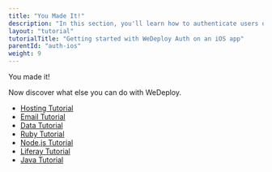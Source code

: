 ```yaml
---
title: "You Made It!"
description: "In this section, you'll learn how to authenticate users on an iOS app using the WeDeploy Swift API Client."
layout: "tutorial"
tutorialTitle: "Getting started with WeDeploy Auth on an iOS app"
parentId: "auth-ios"
weight: 9
---
```


<div class="notfound">
	<div class="notfound-icon">
		<span class="icon-16-thumb-up"></span>
	</div>
	<p class="notfound-text">You made it!</p>
	<p>Now discover what else you can do with WeDeploy.</p>
	<ul class="checklist">
		<li><a href="/tutorials/hosting/get-started.html">Hosting Tutorial</a></li>
		<li><a href="/tutorials/email-web/get-started.html">Email Tutorial</a></li>
		<li><a href="/tutorials/data-web/get-started.html">Data Tutorial</a></li>
		<li><a href="/tutorials/ruby/get-started.html">Ruby Tutorial</a></li>
		<li><a href="/tutorials/nodejs/get-started.html">Node.js Tutorial</a></li>
		<li><a href="/tutorials/liferay/get-started.html">Liferay Tutorial</a></li>
		<li><a href="/tutorials/java/get-started.html">Java Tutorial</a></li>
	</ul>
</div>
